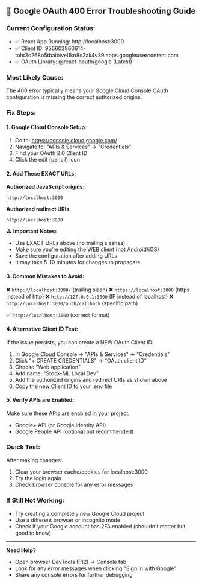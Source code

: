 ## 🔧 Google OAuth 400 Error Troubleshooting Guide

### Current Configuration Status:
- ✅ React App Running: http://localhost:3000
- ✅ Client ID: 956603860614-toht3c268o5tbaibivel1kn8c3ak4v39.apps.googleusercontent.com
- ✅ OAuth Library: @react-oauth/google (Latest)

### Most Likely Cause:
The 400 error typically means your Google Cloud Console OAuth configuration is missing the correct authorized origins.

### Fix Steps:

#### 1. Google Cloud Console Setup:
1. Go to: https://console.cloud.google.com/
2. Navigate to: "APIs & Services" → "Credentials"
3. Find your OAuth 2.0 Client ID
4. Click the edit (pencil) icon

#### 2. Add These EXACT URLs:

**Authorized JavaScript origins:**
```
http://localhost:3000
```

**Authorized redirect URIs:**
```
http://localhost:3000
```

⚠️ **Important Notes:**
- Use EXACT URLs above (no trailing slashes)
- Make sure you're editing the WEB client (not Android/iOS)
- Save the configuration after adding URLs
- It may take 5-10 minutes for changes to propagate

#### 3. Common Mistakes to Avoid:
❌ `http://localhost:3000/` (trailing slash)
❌ `https://localhost:3000` (https instead of http)
❌ `http://127.0.0.1:3000` (IP instead of localhost)
❌ `http://localhost:3000/auth/callback` (specific path)

✅ `http://localhost:3000` (correct format)

#### 4. Alternative Client ID Test:
If the issue persists, you can create a NEW OAuth Client ID:
1. In Google Cloud Console → "APIs & Services" → "Credentials"
2. Click "+ CREATE CREDENTIALS" → "OAuth client ID"
3. Choose "Web application"
4. Add name: "Stock-ML Local Dev"
5. Add the authorized origins and redirect URIs as shown above
6. Copy the new Client ID to your .env file

#### 5. Verify APIs are Enabled:
Make sure these APIs are enabled in your project:
- Google+ API (or Google Identity API)
- Google People API (optional but recommended)

### Quick Test:
After making changes:
1. Clear your browser cache/cookies for localhost:3000
2. Try the login again
3. Check browser console for any error messages

### If Still Not Working:
- Try creating a completely new Google Cloud project
- Use a different browser or incognito mode
- Check if your Google account has 2FA enabled (shouldn't matter but good to know)

---

**Need Help?**
- Open browser DevTools (F12) → Console tab
- Look for any error messages when clicking "Sign in with Google"
- Share any console errors for further debugging